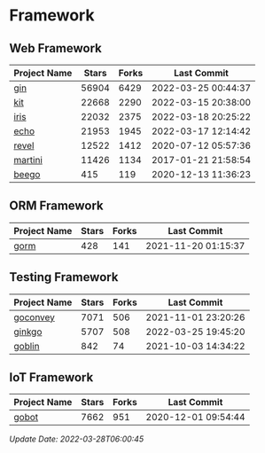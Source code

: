 # Framework

## Web Framework
| Project Name | Stars | Forks | Last Commit |
| ------------ | ----- | ----- | ----------- |
| [gin](https://github.com/gin-gonic/gin) | 56904 | 6429 | 2022-03-25 00:44:37 |
| [kit](https://github.com/go-kit/kit) | 22668 | 2290 | 2022-03-15 20:38:00 |
| [iris](https://github.com/kataras/iris) | 22032 | 2375 | 2022-03-18 20:25:22 |
| [echo](https://github.com/labstack/echo) | 21953 | 1945 | 2022-03-17 12:14:42 |
| [revel](https://github.com/revel/revel) | 12522 | 1412 | 2020-07-12 05:57:36 |
| [martini](https://github.com/go-martini/martini) | 11426 | 1134 | 2017-01-21 21:58:54 |
| [beego](https://github.com/astaxie/beego) | 415 | 119 | 2020-12-13 11:36:23 |

## ORM Framework
| Project Name | Stars | Forks | Last Commit |
| ------------ | ----- | ----- | ----------- |
| [gorm](https://github.com/jinzhu/gorm) | 428 | 141 | 2021-11-20 01:15:37 |

## Testing Framework
| Project Name | Stars | Forks | Last Commit |
| ------------ | ----- | ----- | ----------- |
| [goconvey](https://github.com/smartystreets/goconvey) | 7071 | 506 | 2021-11-01 23:20:26 |
| [ginkgo](https://github.com/onsi/ginkgo) | 5707 | 508 | 2022-03-25 19:45:20 |
| [goblin](https://github.com/franela/goblin) | 842 | 74 | 2021-10-03 14:34:22 |

## IoT Framework
| Project Name | Stars | Forks | Last Commit |
| ------------ | ----- | ----- | ----------- |
| [gobot](https://github.com/hybridgroup/gobot) | 7662 | 951 | 2020-12-01 09:54:44 |

*Update Date: 2022-03-28T06:00:45*